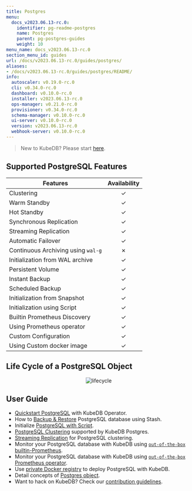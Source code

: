 ```yaml
---
title: Postgres
menu:
  docs_v2023.06.13-rc.0:
    identifier: pg-readme-postgres
    name: Postgres
    parent: pg-postgres-guides
    weight: 10
menu_name: docs_v2023.06.13-rc.0
section_menu_id: guides
url: /docs/v2023.06.13-rc.0/guides/postgres/
aliases:
- /docs/v2023.06.13-rc.0/guides/postgres/README/
info:
  autoscaler: v0.19.0-rc.0
  cli: v0.34.0-rc.0
  dashboard: v0.10.0-rc.0
  installer: v2023.06.13-rc.0
  ops-manager: v0.21.0-rc.0
  provisioner: v0.34.0-rc.0
  schema-manager: v0.10.0-rc.0
  ui-server: v0.10.0-rc.0
  version: v2023.06.13-rc.0
  webhook-server: v0.10.0-rc.0
---
```


> New to KubeDB? Please start [here](/docs/v2023.06.13-rc.0/README).

## Supported PostgreSQL Features

| Features                           | Availability |
| ---------------------------------- |:------------:|
| Clustering                         |   &#10003;   |
| Warm Standby                       |   &#10003;   |
| Hot Standby                        |   &#10003;   |
| Synchronous Replication            |   &#10003;   |
| Streaming Replication              |   &#10003;   |
| Automatic Failover                 |   &#10003;   |
| Continuous Archiving using `wal-g` |   &#10007;   |
| Initialization from WAL archive    |   &#10003;   |
| Persistent Volume                  |   &#10003;   |
| Instant Backup                     |   &#10003;   |
| Scheduled Backup                   |   &#10003;   |
| Initialization from Snapshot       |   &#10003;   |
| Initialization using Script        |   &#10003;   |
| Builtin Prometheus Discovery       |   &#10003;   |
| Using Prometheus operator          |   &#10003;   |
| Custom Configuration               |   &#10003;   |
| Using Custom docker image          |   &#10003;   |

## Life Cycle of a PostgreSQL Object

<p align="center">
  <img alt="lifecycle"  src="/docs/v2023.06.13-rc.0/images/postgres/lifecycle.png">
</p>

## User Guide

- [Quickstart PostgreSQL](/docs/v2023.06.13-rc.0/guides/postgres/quickstart/quickstart) with KubeDB Operator.
- How to [Backup & Restore](/docs/v2023.06.13-rc.0/guides/postgres/backup/overview/) PostgreSQL database using Stash.
- Initialize [PostgreSQL with Script](/docs/v2023.06.13-rc.0/guides/postgres/initialization/script_source).
- [PostgreSQL Clustering](/docs/v2023.06.13-rc.0/guides/postgres/clustering/ha_cluster) supported by KubeDB Postgres.
- [Streaming Replication](/docs/v2023.06.13-rc.0/guides/postgres/clustering/streaming_replication) for PostgreSQL clustering.
- Monitor your PostgreSQL database with KubeDB using [`out-of-the-box` builtin-Prometheus](/docs/v2023.06.13-rc.0/guides/postgres/monitoring/using-builtin-prometheus).
- Monitor your PostgreSQL database with KubeDB using [`out-of-the-box` Prometheus operator](/docs/v2023.06.13-rc.0/guides/postgres/monitoring/using-prometheus-operator).
- Use [private Docker registry](/docs/v2023.06.13-rc.0/guides/postgres/private-registry/using-private-registry) to deploy PostgreSQL with KubeDB.
- Detail concepts of [Postgres object](/docs/v2023.06.13-rc.0/guides/postgres/concepts/postgres).
- Want to hack on KubeDB? Check our [contribution guidelines](/docs/v2023.06.13-rc.0/CONTRIBUTING).
